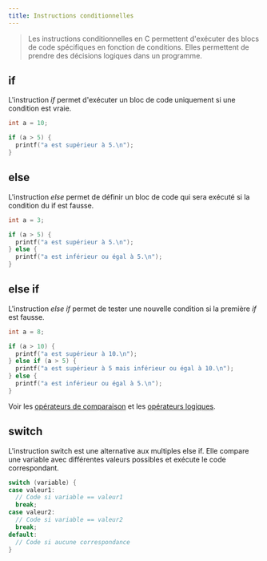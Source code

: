 ```yaml
---
title: Instructions conditionnelles
---
```


> Les instructions conditionnelles en C permettent d'exécuter des blocs de code spécifiques en fonction de conditions. Elles permettent de prendre des décisions logiques dans un programme.

## if

L'instruction _if_ permet d'exécuter un bloc de code uniquement si une condition est vraie.

```c
int a = 10;

if (a > 5) {
  printf("a est supérieur à 5.\n");
}
```

## else

L'instruction _else_ permet de définir un bloc de code qui sera exécuté si la condition du if est fausse.

```c
int a = 3;

if (a > 5) {
  printf("a est supérieur à 5.\n");
} else {
  printf("a est inférieur ou égal à 5.\n");
}
```

## else if

L'instruction _else if_ permet de tester une nouvelle condition si la première _if_ est fausse.

```c
int a = 8;

if (a > 10) {
  printf("a est supérieur à 10.\n");
} else if (a > 5) {
  printf("a est supérieur à 5 mais inférieur ou égal à 10.\n");
} else {
  printf("a est inférieur ou égal à 5.\n");
}

```

Voir les [opérateurs de comparaison](../opérateurs/comparaison) et les [opérateurs logiques](../opérateurs/logique).

## switch 

L'instruction switch est une alternative aux multiples else if. Elle compare une variable avec différentes valeurs possibles et exécute le code correspondant.

```c
switch (variable) {
case valeur1:
  // Code si variable == valeur1
  break;
case valeur2:
  // Code si variable == valeur2
  break;
default:
  // Code si aucune correspondance
}
```
